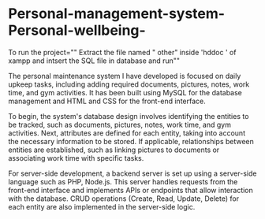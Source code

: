 # Personal-management-system-Personal-wellbeing-
To run the project="" Extract the file named " other" inside 'hddoc ' of xampp and intsert the SQL file in database and run""

The personal maintenance system I have developed is focused on daily upkeep tasks, including adding required documents, pictures, notes, work time, and gym activities. It has been built using MySQL for the database management and HTML and CSS for the front-end interface.

To begin, the system's database design involves identifying the entities to be tracked, such as documents, pictures, notes, work time, and gym activities. Next, attributes are defined for each entity, taking into account the necessary information to be stored. If applicable, relationships between entities are established, such as linking pictures to documents or associating work time with specific tasks.

For server-side development, a backend server is set up using a server-side language such as PHP, Node.js. This server handles requests from the front-end interface and implements APIs or endpoints that allow interaction with the database. CRUD operations (Create, Read, Update, Delete) for each entity are also implemented in the server-side logic.
